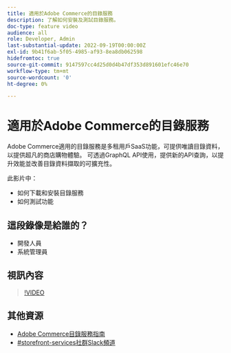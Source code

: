 ```yaml
---
title: 適用於Adobe Commerce的目錄服務
description: 了解如何安裝及測試目錄服務。
doc-type: feature video
audience: all
role: Developer, Admin
last-substantial-update: 2022-09-19T00:00:00Z
exl-id: 9b41f6ab-5f05-4985-af93-8ea8db062598
hidefromtoc: true
source-git-commit: 9147597cc4d25d0d4b47df353d891601efc46e70
workflow-type: tm+mt
source-wordcount: '0'
ht-degree: 0%

---
```


# 適用於Adobe Commerce的目錄服務

Adobe Commerce適用的目錄服務是多租用戶SaaS功能，可提供唯讀目錄資料，以提供超凡的商店購物體驗。 可透過GraphQL API使用，提供新的API查詢，以提升效能並改善目錄資料擷取的可擴充性。

此影片中：

- 如何下載和安裝目錄服務
- 如何測試功能

## 這段錄像是給誰的？

- 開發人員
- 系統管理員

## 視訊內容

>[!VIDEO](https://video.tv.adobe.com/v/3409390?quality=12&learn=on)

## 其他資源

- [Adobe Commerce目錄服務指南](https://experienceleague.adobe.com/docs/commerce-merchant-services/catalog-service/guide-overview.html)
- [#storefront-services社群Slack頻道](https://magentocommeng.slack.com/?redir=%2Farchives%2FC03HVPG8RS4)
